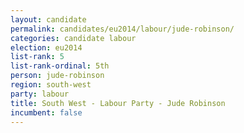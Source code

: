 ```yaml
---
layout: candidate
permalink: candidates/eu2014/labour/jude-robinson/
categories: candidate labour
election: eu2014
list-rank: 5
list-rank-ordinal: 5th
person: jude-robinson
region: south-west
party: labour
title: South West - Labour Party - Jude Robinson
incumbent: false
---
```

